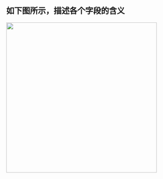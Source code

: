 ## 如下图所示，描述各个字段的含义

<img src="http://47.88.49.197:10991/static/images/e2b535121dcf23d95c552bbf8179f3dd" width="400">
